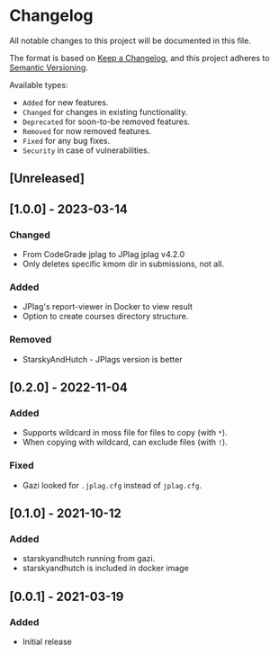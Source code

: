 # Changelog
All notable changes to this project will be documented in this file.

The format is based on [Keep a Changelog](https://keepachangelog.com/en/1.0.0/),
and this project adheres to [Semantic Versioning](https://semver.org/spec/v2.0.0.html).

Available types:

- `Added` for new features.
- `Changed` for changes in existing functionality.
- `Deprecated` for soon-to-be removed features.
- `Removed` for now removed features.
- `Fixed` for any bug fixes.
- `Security` in case of vulnerabilities.

## [Unreleased]

## [1.0.0] - 2023-03-14
### Changed
- From CodeGrade jplag to JPlag jplag v4.2.0
- Only deletes specific kmom dir in submissions, not all.
### Added
- JPlag's report-viewer in Docker to view result
- Option to create courses directory structure.
### Removed
- StarskyAndHutch - JPlags version is better


## [0.2.0] - 2022-11-04
### Added
- Supports wildcard in moss file for files to copy (with `*`).
- When copying with wildcard, can exclude files (with `!`).


### Fixed
- Gazi looked for `.jplag.cfg` instead of `jplag.cfg`.

## [0.1.0] - 2021-10-12
### Added
- starskyandhutch running from gazi.
- starskyandhutch is included in docker image



## [0.0.1] - 2021-03-19
### Added
- Initial release

